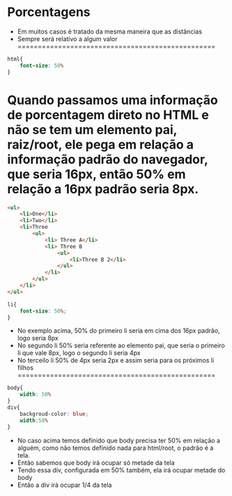 # Porcentagens

* Em muitos casos é tratado da mesma maneira que as distâncias <length>
* Sempre será relativo a algum valor
=================================================
```css
html{
    font-size: 50%
}

```

Quando passamos uma informação de porcentagem direto no HTML e não se tem um elemento pai, raiz/root, ele pega em relação a informação padrão do 
navegador, que seria 16px, então 50% em relação a 16px padrão seria 8px.
=================================================
```html
<ul>
    <li>One</li>
    <li>Two</li>
    <li>Three
        <ul>
            <li> Three A</li>
            <li> Three B
                <ul>
                    <li>Three B 2</li>
                </ul>
            </li>
        </ul>
    </li>
</ul>
```
```css
li{
    font-size: 50%;
}
```
* No exemplo acima, 50% do primeiro li seria em cima dos 16px padrão, logo seria 8px
* No segundo li 50% seria referente ao elemento pai, que seria o primeiro li que vale 8px, logo o segundo li seria 4px
* No terceilo li 50% de 4px seria 2px e assim seria para os próximos li filhos
=================================================
```css
body{
    width: 50%
}
div{
    backgroud-color: blue;
    width:50%
}
```
* No caso acima temos definido que body precisa ter 50% em relação a alguém, como não temos definido nada para html/root, o padrão é a tela.
* Então sabemos que body irá ocupar só metade da tela
* Tendo essa div, configurada em 50% também, ela irá ocupar metade do body
* Então a div irá ocupar 1/4 da tela
